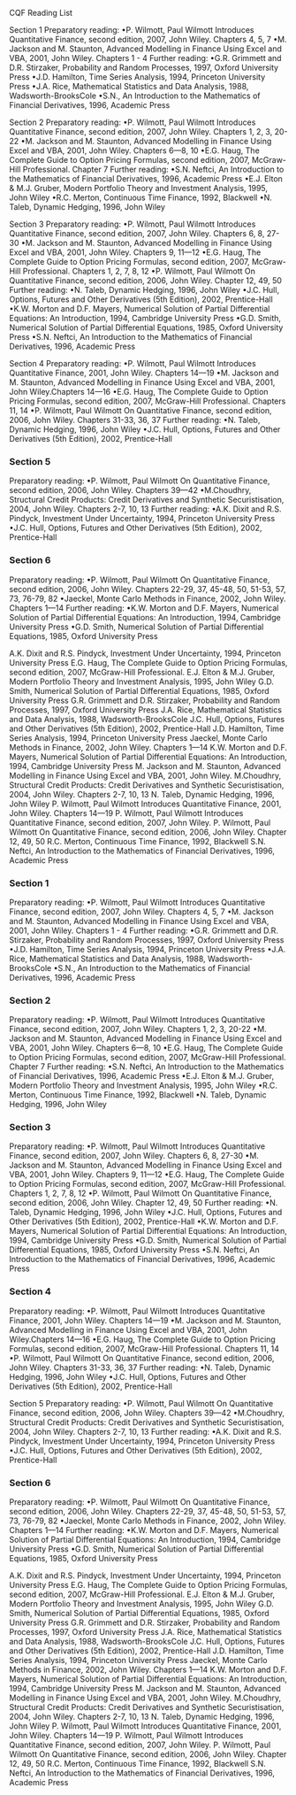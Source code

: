 CQF Reading List 


Section 1
Preparatory reading:
•P. Wilmott, Paul Wilmott Introduces Quantitative Finance, second edition, 2007, John Wiley. Chapters 4, 5, 7
•M. Jackson and M. Staunton, Advanced Modelling in Finance Using Excel and VBA, 2001, John Wiley. Chapters 1 - 4
Further reading:
•G.R. Grimmett and D.R. Stirzaker, Probability and Random Processes, 1997, Oxford University Press
•J.D. Hamilton, Time Series Analysis, 1994, Princeton University Press
•J.A. Rice, Mathematical Statistics and Data Analysis, 1988, Wadsworth-BrooksCole
•S.N., An Introduction to the Mathematics of Financial Derivatives, 1996, Academic Press


Section 2
Preparatory reading:
•P. Wilmott, Paul Wilmott Introduces Quantitative Finance, second edition, 2007, John Wiley.
Chapters 1, 2, 3, 20-22
•M. Jackson and M. Staunton, Advanced Modelling in Finance Using Excel and VBA, 2001, John Wiley.
Chapters 6—8, 10
•E.G. Haug, The Complete Guide to Option Pricing Formulas, second edition, 2007, McGraw-Hill Professional.
Chapter 7
Further reading:
•S.N. Neftci, An Introduction to the Mathematics of Financial Derivatives, 1996, Academic Press
•E.J. Elton & M.J. Gruber, Modern Portfolio Theory and Investment Analysis, 1995, John Wiley
•R.C. Merton, Continuous Time Finance, 1992, Blackwell
•N. Taleb, Dynamic Hedging, 1996, John Wiley


Section 3
Preparatory reading:
•P. Wilmott, Paul Wilmott Introduces Quantitative Finance, second edition, 2007, John Wiley. Chapters 6, 8, 27-30
•M. Jackson and M. Staunton, Advanced Modelling in Finance Using Excel and VBA, 2001, John Wiley.
Chapters 9, 11—12
•E.G. Haug, The Complete Guide to Option Pricing Formulas, second edition, 2007, McGraw-Hill Professional.
Chapters 1, 2, 7, 8, 12
•P. Wilmott, Paul Wilmott On Quantitative Finance, second edition, 2006, John Wiley. Chapter 12, 49, 50
Further reading:
•N. Taleb, Dynamic Hedging, 1996, John Wiley
•J.C. Hull, Options, Futures and Other Derivatives (5th Edition), 2002, Prentice-Hall
•K.W. Morton and D.F. Mayers, Numerical Solution of Partial Differential Equations: An Introduction, 1994,
Cambridge University Press
•G.D. Smith, Numerical Solution of Partial Differential Equations, 1985, Oxford University Press
•S.N. Neftci, An Introduction to the Mathematics of Financial Derivatives, 1996, Academic Press


Section 4
Preparatory reading:
•P. Wilmott, Paul Wilmott Introduces Quantitative Finance, 2001, John Wiley. Chapters 14—19
•M. Jackson and M. Staunton, Advanced Modelling in Finance Using Excel and VBA, 2001, John Wiley.Chapters 14—16
•E.G. Haug, The Complete Guide to Option Pricing Formulas, second edition, 2007, McGraw-Hill Professional.
Chapters 11, 14
•P. Wilmott, Paul Wilmott On Quantitative Finance, second edition, 2006, John Wiley. Chapters 31-33, 36, 37
Further reading:
•N. Taleb, Dynamic Hedging, 1996, John Wiley
•J.C. Hull, Options, Futures and Other Derivatives (5th Edition), 2002, Prentice-Hall


### Section 5
Preparatory reading:
•P. Wilmott, Paul Wilmott On Quantitative Finance, second edition, 2006, John Wiley. Chapters 39—42
•M.Choudhry, Structural Credit Products: Credit Derivatives and Synthetic Securistisation, 2004, John Wiley.
Chapters 2-7, 10, 13
Further reading:
•A.K. Dixit and R.S. Pindyck, Investment Under Uncertainty, 1994, Princeton University Press
•J.C. Hull, Options, Futures and Other Derivatives (5th Edition), 2002, Prentice-Hall


### Section 6
Preparatory reading:
•P. Wilmott, Paul Wilmott On Quantitative Finance, second edition, 2006, John Wiley.
Chapters 22-29, 37, 45-48, 50, 51-53, 57, 73, 76-79, 82
•Jaeckel, Monte Carlo Methods in Finance, 2002, John Wiley. Chapters 1—14
Further reading:
•K.W. Morton and D.F. Mayers, Numerical Solution of Partial Differential Equations: An Introduction, 1994,
Cambridge University Press
•G.D. Smith, Numerical Solution of Partial Differential Equations, 1985, Oxford University Press
 
A.K. Dixit and R.S. Pindyck, Investment Under Uncertainty, 1994, Princeton University Press
E.G. Haug, The Complete Guide to Option Pricing Formulas, second edition, 2007, McGraw-Hill Professional.
E.J. Elton & M.J. Gruber, Modern Portfolio Theory and Investment Analysis, 1995, John Wiley
G.D. Smith, Numerical Solution of Partial Differential Equations, 1985, Oxford University Press
G.R. Grimmett and D.R. Stirzaker, Probability and Random Processes, 1997, Oxford University Press
J.A. Rice, Mathematical Statistics and Data Analysis, 1988, Wadsworth-BrooksCole
J.C. Hull, Options, Futures and Other Derivatives (5th Edition), 2002, Prentice-Hall
J.D. Hamilton, Time Series Analysis, 1994, Princeton University Press
Jaeckel, Monte Carlo Methods in Finance, 2002, John Wiley. Chapters 1—14
K.W. Morton and D.F. Mayers, Numerical Solution of Partial Differential Equations: An Introduction, 1994, Cambridge University Press
M. Jackson and M. Staunton, Advanced Modelling in Finance Using Excel and VBA, 2001, John Wiley.
M.Choudhry, Structural Credit Products: Credit Derivatives and Synthetic Securistisation, 2004, John Wiley. Chapters 2-7, 10, 13
N. Taleb, Dynamic Hedging, 1996, John Wiley
P. Wilmott, Paul Wilmott Introduces Quantitative Finance, 2001, John Wiley. Chapters 14—19
P. Wilmott, Paul Wilmott Introduces Quantitative Finance, second edition, 2007, John Wiley.
P. Wilmott, Paul Wilmott On Quantitative Finance, second edition, 2006, John Wiley. Chapter 12, 49, 50
R.C. Merton, Continuous Time Finance, 1992, Blackwell
S.N. Neftci, An Introduction to the Mathematics of Financial Derivatives, 1996, Academic Press
 


### Section 1
Preparatory reading:
•P. Wilmott, Paul Wilmott Introduces Quantitative Finance, second edition, 2007, John Wiley. Chapters 4, 5, 7
•M. Jackson and M. Staunton, Advanced Modelling in Finance Using Excel and VBA, 2001, John Wiley. Chapters 1 - 4
Further reading:
•G.R. Grimmett and D.R. Stirzaker, Probability and Random Processes, 1997, Oxford University Press
•J.D. Hamilton, Time Series Analysis, 1994, Princeton University Press
•J.A. Rice, Mathematical Statistics and Data Analysis, 1988, Wadsworth-BrooksCole
•S.N., An Introduction to the Mathematics of Financial Derivatives, 1996, Academic Press


### Section 2
Preparatory reading:
•P. Wilmott, Paul Wilmott Introduces Quantitative Finance, second edition, 2007, John Wiley.
Chapters 1, 2, 3, 20-22
•M. Jackson and M. Staunton, Advanced Modelling in Finance Using Excel and VBA, 2001, John Wiley.
Chapters 6—8, 10
•E.G. Haug, The Complete Guide to Option Pricing Formulas, second edition, 2007, McGraw-Hill Professional.
Chapter 7
Further reading:
•S.N. Neftci, An Introduction to the Mathematics of Financial Derivatives, 1996, Academic Press
•E.J. Elton & M.J. Gruber, Modern Portfolio Theory and Investment Analysis, 1995, John Wiley
•R.C. Merton, Continuous Time Finance, 1992, Blackwell
•N. Taleb, Dynamic Hedging, 1996, John Wiley


### Section 3
Preparatory reading:
•P. Wilmott, Paul Wilmott Introduces Quantitative Finance, second edition, 2007, John Wiley. Chapters 6, 8, 27-30
•M. Jackson and M. Staunton, Advanced Modelling in Finance Using Excel and VBA, 2001, John Wiley.
Chapters 9, 11—12
•E.G. Haug, The Complete Guide to Option Pricing Formulas, second edition, 2007, McGraw-Hill Professional.
Chapters 1, 2, 7, 8, 12
•P. Wilmott, Paul Wilmott On Quantitative Finance, second edition, 2006, John Wiley. Chapter 12, 49, 50
Further reading:
•N. Taleb, Dynamic Hedging, 1996, John Wiley
•J.C. Hull, Options, Futures and Other Derivatives (5th Edition), 2002, Prentice-Hall
•K.W. Morton and D.F. Mayers, Numerical Solution of Partial Differential Equations: An Introduction, 1994,
Cambridge University Press
•G.D. Smith, Numerical Solution of Partial Differential Equations, 1985, Oxford University Press
•S.N. Neftci, An Introduction to the Mathematics of Financial Derivatives, 1996, Academic Press


### Section 4
Preparatory reading:
•P. Wilmott, Paul Wilmott Introduces Quantitative Finance, 2001, John Wiley. Chapters 14—19
•M. Jackson and M. Staunton, Advanced Modelling in Finance Using Excel and VBA, 2001, John Wiley.Chapters 14—16
•E.G. Haug, The Complete Guide to Option Pricing Formulas, second edition, 2007, McGraw-Hill Professional.
Chapters 11, 14
•P. Wilmott, Paul Wilmott On Quantitative Finance, second edition, 2006, John Wiley. Chapters 31-33, 36, 37
Further reading:
•N. Taleb, Dynamic Hedging, 1996, John Wiley
•J.C. Hull, Options, Futures and Other Derivatives (5th Edition), 2002, Prentice-Hall


Section 5
Preparatory reading:
•P. Wilmott, Paul Wilmott On Quantitative Finance, second edition, 2006, John Wiley. Chapters 39—42
•M.Choudhry, Structural Credit Products: Credit Derivatives and Synthetic Securistisation, 2004, John Wiley.
Chapters 2-7, 10, 13
Further reading:
•A.K. Dixit and R.S. Pindyck, Investment Under Uncertainty, 1994, Princeton University Press
•J.C. Hull, Options, Futures and Other Derivatives (5th Edition), 2002, Prentice-Hall


### Section 6
Preparatory reading:
•P. Wilmott, Paul Wilmott On Quantitative Finance, second edition, 2006, John Wiley.
Chapters 22-29, 37, 45-48, 50, 51-53, 57, 73, 76-79, 82
•Jaeckel, Monte Carlo Methods in Finance, 2002, John Wiley. Chapters 1—14
Further reading:
•K.W. Morton and D.F. Mayers, Numerical Solution of Partial Differential Equations: An Introduction, 1994,
Cambridge University Press
•G.D. Smith, Numerical Solution of Partial Differential Equations, 1985, Oxford University Press
 
A.K. Dixit and R.S. Pindyck, Investment Under Uncertainty, 1994, Princeton University Press
E.G. Haug, The Complete Guide to Option Pricing Formulas, second edition, 2007, McGraw-Hill Professional.
E.J. Elton & M.J. Gruber, Modern Portfolio Theory and Investment Analysis, 1995, John Wiley
G.D. Smith, Numerical Solution of Partial Differential Equations, 1985, Oxford University Press
G.R. Grimmett and D.R. Stirzaker, Probability and Random Processes, 1997, Oxford University Press
J.A. Rice, Mathematical Statistics and Data Analysis, 1988, Wadsworth-BrooksCole
J.C. Hull, Options, Futures and Other Derivatives (5th Edition), 2002, Prentice-Hall
J.D. Hamilton, Time Series Analysis, 1994, Princeton University Press
Jaeckel, Monte Carlo Methods in Finance, 2002, John Wiley. Chapters 1—14
K.W. Morton and D.F. Mayers, Numerical Solution of Partial Differential Equations: An Introduction, 1994, Cambridge University Press
M. Jackson and M. Staunton, Advanced Modelling in Finance Using Excel and VBA, 2001, John Wiley.
M.Choudhry, Structural Credit Products: Credit Derivatives and Synthetic Securistisation, 2004, John Wiley. Chapters 2-7, 10, 13
N. Taleb, Dynamic Hedging, 1996, John Wiley
P. Wilmott, Paul Wilmott Introduces Quantitative Finance, 2001, John Wiley. Chapters 14—19
P. Wilmott, Paul Wilmott Introduces Quantitative Finance, second edition, 2007, John Wiley.
P. Wilmott, Paul Wilmott On Quantitative Finance, second edition, 2006, John Wiley. Chapter 12, 49, 50
R.C. Merton, Continuous Time Finance, 1992, Blackwell
S.N. Neftci, An Introduction to the Mathematics of Financial Derivatives, 1996, Academic Press
 
